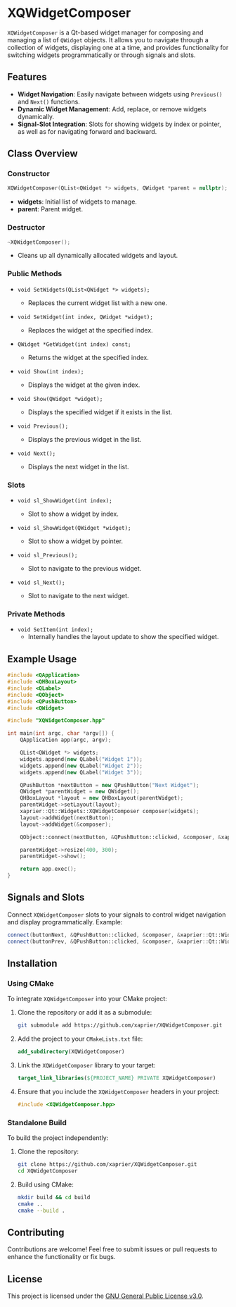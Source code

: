 # XQWidgetComposer

`XQWidgetComposer` is a Qt-based widget manager for composing and managing a list of `QWidget` objects. It allows you to navigate through a collection of widgets, displaying one at a time, and provides functionality for switching widgets programmatically or through signals and slots.

## Features

- **Widget Navigation**: Easily navigate between widgets using `Previous()` and `Next()` functions.
- **Dynamic Widget Management**: Add, replace, or remove widgets dynamically.
- **Signal-Slot Integration**: Slots for showing widgets by index or pointer, as well as for navigating forward and backward.

## Class Overview
### Constructor
```cpp
XQWidgetComposer(QList<QWidget *> widgets, QWidget *parent = nullptr);
```
- **widgets**: Initial list of widgets to manage.
- **parent**: Parent widget.

### Destructor
```cpp
~XQWidgetComposer();
```
- Cleans up all dynamically allocated widgets and layout.

### Public Methods
- `void SetWidgets(QList<QWidget *> widgets);`
  - Replaces the current widget list with a new one.

- `void SetWidget(int index, QWidget *widget);`
  - Replaces the widget at the specified index.

- `QWidget *GetWidget(int index) const;`
  - Returns the widget at the specified index.

- `void Show(int index);`
  - Displays the widget at the given index.

- `void Show(QWidget *widget);`
  - Displays the specified widget if it exists in the list.

- `void Previous();`
  - Displays the previous widget in the list.

- `void Next();`
  - Displays the next widget in the list.

### Slots
- `void sl_ShowWidget(int index);`
  - Slot to show a widget by index.

- `void sl_ShowWidget(QWidget *widget);`
  - Slot to show a widget by pointer.

- `void sl_Previous();`
  - Slot to navigate to the previous widget.

- `void sl_Next();`
  - Slot to navigate to the next widget.

### Private Methods
- `void SetItem(int index);`
  - Internally handles the layout update to show the specified widget.

## Example Usage

```cpp
#include <QApplication>
#include <QHBoxLayout>
#include <QLabel>
#include <QObject>
#include <QPushButton>
#include <QWidget>

#include "XQWidgetComposer.hpp"

int main(int argc, char *argv[]) {
    QApplication app(argc, argv);

    QList<QWidget *> widgets;
    widgets.append(new QLabel("Widget 1"));
    widgets.append(new QLabel("Widget 2"));
    widgets.append(new QLabel("Widget 3"));

    QPushButton *nextButton = new QPushButton("Next Widget");
    QWidget *parentWidget = new QWidget();
    QHBoxLayout *layout = new QHBoxLayout(parentWidget);
    parentWidget->setLayout(layout);
    xaprier::Qt::Widgets::XQWidgetComposer composer(widgets);
    layout->addWidget(nextButton);
    layout->addWidget(&composer);

    QObject::connect(nextButton, &QPushButton::clicked, &composer, &xaprier::Qt::Widgets::XQWidgetComposer::sl_Next);

    parentWidget->resize(400, 300);
    parentWidget->show();

    return app.exec();
}
```

## Signals and Slots

Connect `XQWidgetComposer` slots to your signals to control widget navigation and display programmatically. Example:

```cpp
connect(buttonNext, &QPushButton::clicked, &composer, &xaprier::Qt::Widgets::XQWidgetComposer::sl_Next);
connect(buttonPrev, &QPushButton::clicked, &composer, &xaprier::Qt::Widgets::XQWidgetComposer::sl_Previous);
```

## Installation

### Using CMake

To integrate `XQWidgetComposer` into your CMake project:

1. Clone the repository or add it as a submodule:
   ```bash
   git submodule add https://github.com/xaprier/XQWidgetComposer.git
   ```

2. Add the project to your `CMakeLists.txt` file:
   ```cmake
   add_subdirectory(XQWidgetComposer)
   ```

3. Link the `XQWidgetComposer` library to your target:
   ```cmake
   target_link_libraries(${PROJECT_NAME} PRIVATE XQWidgetComposer)
   ```

4. Ensure that you include the `XQWidgetComposer` headers in your project:
   ```cpp
   #include <XQWidgetComposer.hpp>
   ```

### Standalone Build

To build the project independently:

1. Clone the repository:
   ```bash
   git clone https://github.com/xaprier/XQWidgetComposer.git
   cd XQWidgetComposer
   ```

2. Build using CMake:
   ```bash
   mkdir build && cd build
   cmake ..
   cmake --build .
   ```

## Contributing

Contributions are welcome! Feel free to submit issues or pull requests to enhance the functionality or fix bugs.

## License
This project is licensed under the [GNU General Public License v3.0](https://github.com/xaprier/XQWidgetComposer/blob/main/LICENSE).
